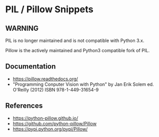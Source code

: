 # PIL / Pillow Snippets

## WARNING

PIL is no longer maintained and is not compatible with Python 3.x.

Pillow is the actively maintained and Python3 compatible fork of PIL.

## Documentation

- https://pillow.readthedocs.org/
- "Programming Conputer Vision with Python" by Jan Erik Solem ed. O'Reilly (2012) ISBN 978-1-449-31654-9

## References

- https://python-pillow.github.io/
- https://github.com/python-pillow/Pillow
- https://pypi.python.org/pypi/Pillow/
